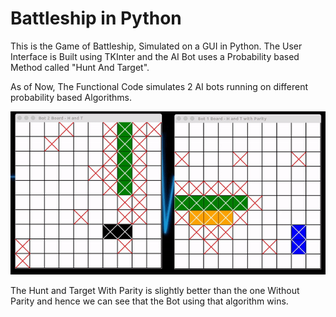 # Battleship in Python

This is the Game of Battleship, Simulated on a GUI in Python.
The User Interface is Built using TKInter and the AI Bot uses a Probability based Method called "Hunt And Target". 


As of Now, The Functional Code simulates 2 AI bots running on different probability based Algorithms.

![Image 1](https://github.com/Vijayrajgs/AI-Driven-Battleship/blob/main/Images/BattleShip.gif)

The Hunt and Target With Parity is slightly better than the one Without Parity and hence we can see that the Bot using that algorithm wins.


